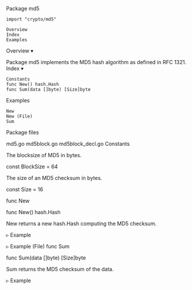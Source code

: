 
 Package md5

    import "crypto/md5"

    Overview
    Index
    Examples

Overview ▾

Package md5 implements the MD5 hash algorithm as defined in RFC 1321.
Index ▾

    Constants
    func New() hash.Hash
    func Sum(data []byte) [Size]byte

Examples

    New
    New (File)
    Sum

Package files

md5.go md5block.go md5block_decl.go
Constants

The blocksize of MD5 in bytes.

const BlockSize = 64

The size of an MD5 checksum in bytes.

const Size = 16

func New

func New() hash.Hash

New returns a new hash.Hash computing the MD5 checksum.

▹ Example

▹ Example (File)
func Sum

func Sum(data []byte) [Size]byte

Sum returns the MD5 checksum of the data.

▹ Example
